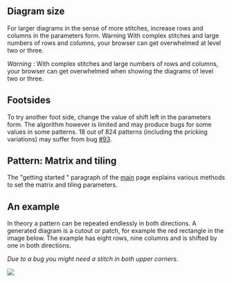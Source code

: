 Diagram size
------------
For larger diagrams in the sense of more stitches, increase rows and columns in the parameters form.
Warning With complex stitches and large numbers of rows and columns, your browser can get overwhelmed at level two or three.

_Warning_ : With complex stitches and large numbers of rows and columns, your browser can get overwhelmed when showing the diagrams of level two or three.

Footsides
---------

To try another foot side, change the value of shift left in the parameters form. The algorithm however is limited and may produce bugs for some values in some patterns. 18 out of 824 patterns (including the pricking variations) may suffer from bug [#93](https://github.com/d-bl/GroundForge/issues/93).


Pattern: Matrix and tiling
--------------------------

The "getting started " paragraph of the [main](https://d-bl.github.io/GroundForge/index.html) page explains various methods to set the matrix and tiling parameters.


An example
----------

In theory a pattern can be repeated endlessly in both directions.
A generated diagram is a cutout or patch,
for example the red rectangle in the image below.
The example has eight rows, nine columns and is shifted by one in both directions.

_Due to a bug you might need a stitch in both upper corners._

![](https://raw.githubusercontent.com/wiki/d-bl/GroundForge/images/cutout.png)